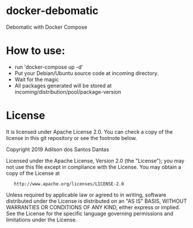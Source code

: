 # docker-debomatic
Debomatic with Docker Compose

# How to use:

* run 'docker-compose up -d'
* Put your Debian/Ubuntu source code at incoming directory.
* Wait for the magic
* All packages generated will be stored at incoming/distribution/pool/package-version


# License

It is licensed under Apache License 2.0. You can check a copy of the license in this git repository or see the footnote below.

Copyright 2019 Adilson dos Santos Dantas

   Licensed under the Apache License, Version 2.0 (the "License");
   you may not use this file except in compliance with the License.
   You may obtain a copy of the License at

       http://www.apache.org/licenses/LICENSE-2.0

   Unless required by applicable law or agreed to in writing, software
   distributed under the License is distributed on an "AS IS" BASIS,
   WITHOUT WARRANTIES OR CONDITIONS OF ANY KIND, either express or implied.
   See the License for the specific language governing permissions and
   limitations under the License.
